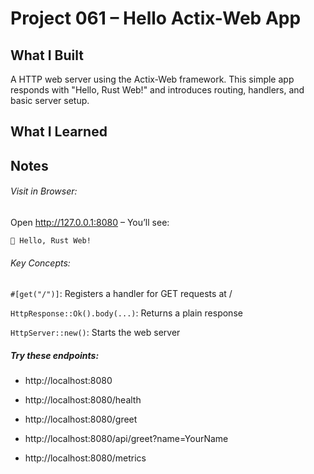 # Project 061 – Hello Actix-Web App

## What I Built

A HTTP web server using the Actix-Web framework. This simple app responds with "Hello, Rust Web!" and introduces routing, handlers, and basic server setup.

## What I Learned

## Notes
###### Visit in Browser:
Open http://127.0.0.1:8080 – You’ll see:

```
👋 Hello, Rust Web!
```

###### Key Concepts:

`#[get("/")]`: Registers a handler for GET requests at /

`HttpResponse::Ok().body(...)`: Returns a plain response

`HttpServer::new()`: Starts the web server

##### Try these endpoints:

- http://localhost:8080

- http://localhost:8080/health

- http://localhost:8080/greet

- http://localhost:8080/api/greet?name=YourName

- http://localhost:8080/metrics

